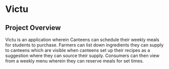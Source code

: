 # Victu

## Project Overview
Victu is an application wherein Canteens can schedule their weekly meals for students to
purchase. Farmers can list down ingredients they can supply to canteens which are visible
when canteens set up their recipes as a suggestion where they can source their supply.
Consumers can then view from a weekly menu wherein they can reserve meals for set times.

